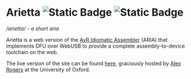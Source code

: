 # Arietta ![Static Badge](https://img.shields.io/badge/version%20-%200.3.1%20-%20green) ![Static Badge](https://img.shields.io/badge/license%20-%20GPLv3%20-%20green)

*/arietta/ - a short aria*

Arietta is a web version of the [AvR Idiomatic Assembler](https://github.com/Silaspace/aria) (ARIA) that implements DFU over WebUSB to provide a complete assembly-to-device toolchain on the web.

The live version of the site can be found [here](https://www.cs.ox.ac.uk/people/alex.rogers/arietta), graciously hosted by [Alex Rogers](https://www.cs.ox.ac.uk/people/alex.rogers) at the University of Oxford.